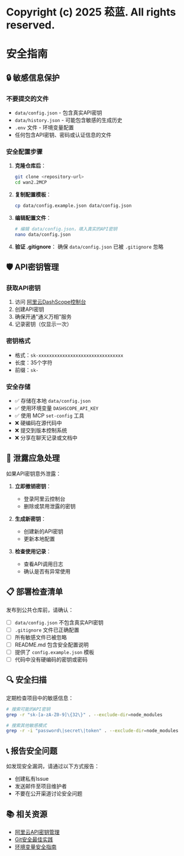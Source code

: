 # Copyright (c) 2025 菘蓝. All rights reserved.

# 安全指南

## 🔒 敏感信息保护

### 不要提交的文件
- `data/config.json` - 包含真实API密钥
- `data/history.json` - 可能包含敏感的生成历史
- `.env` 文件 - 环境变量配置
- 任何包含API密钥、密码或认证信息的文件

### 安全配置步骤

1. **克隆仓库后**：
   ```bash
   git clone <repository-url>
   cd wan2.2MCP
   ```

2. **复制配置模板**：
   ```bash
   cp data/config.example.json data/config.json
   ```

3. **编辑配置文件**：
   ```bash
   # 编辑 data/config.json，填入真实的API密钥
   nano data/config.json
   ```

4. **验证 .gitignore**：
   确保 `data/config.json` 已被 `.gitignore` 忽略

## 🛡️ API密钥管理

### 获取API密钥
1. 访问 [阿里云DashScope控制台](https://dashscope.console.aliyun.com/)
2. 创建API密钥
3. 确保开通"通义万相"服务
4. 记录密钥（仅显示一次）

### 密钥格式
- 格式：`sk-xxxxxxxxxxxxxxxxxxxxxxxxxxxxxxxx`
- 长度：35个字符
- 前缀：`sk-`

### 安全存储
- ✅ 存储在本地 `data/config.json`
- ✅ 使用环境变量 `DASHSCOPE_API_KEY`
- ✅ 使用 MCP `set-config` 工具
- ❌ 硬编码在源代码中
- ❌ 提交到版本控制系统
- ❌ 分享在聊天记录或文档中

## 🚨 泄露应急处理

如果API密钥意外泄露：

1. **立即撤销密钥**：
   - 登录阿里云控制台
   - 删除或禁用泄露的密钥

2. **生成新密钥**：
   - 创建新的API密钥
   - 更新本地配置

3. **检查使用记录**：
   - 查看API调用日志
   - 确认是否有异常使用

## 📋 部署检查清单

发布到公共仓库前，请确认：

- [ ] `data/config.json` 不包含真实API密钥
- [ ] `.gitignore` 文件已正确配置
- [ ] 所有敏感文件已被忽略
- [ ] README.md 包含安全配置说明
- [ ] 提供了 `config.example.json` 模板
- [ ] 代码中没有硬编码的密钥或密码

## 🔍 安全扫描

定期检查项目中的敏感信息：

```bash
# 搜索可能的API密钥
grep -r "sk-[a-zA-Z0-9]\{32\}" . --exclude-dir=node_modules

# 搜索其他敏感模式
grep -r -i "password\|secret\|token" . --exclude-dir=node_modules
```

## 📞 报告安全问题

如发现安全漏洞，请通过以下方式报告：
- 创建私有Issue
- 发送邮件至项目维护者
- 不要在公开渠道讨论安全问题

## 📚 相关资源

- [阿里云API密钥管理](https://help.aliyun.com/document_detail/116401.html)
- [Git安全最佳实践](https://docs.github.com/en/authentication/keeping-your-account-and-data-secure)
- [环境变量安全指南](https://12factor.net/config)